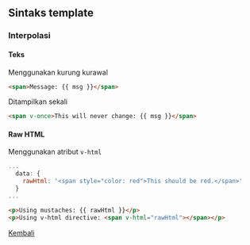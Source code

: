 ## Sintaks template

### Interpolasi

#### Teks

Menggunakan kurung kurawal

```html
<span>Message: {{ msg }}</span>
```

Ditampilkan sekali
```html
<span v-once>This will never change: {{ msg }}</span>
```

#### Raw HTML

Menggunakan atribut `v-html`

```javascript
...
  data: {
    rawHtml: '<span style="color: red">This should be red.</span>'
  }
...
```
```html
<p>Using mustaches: {{ rawHtml }}</p>
<p>Using v-html directive: <span v-html="rawHtml"></span></p>
```




[Kembali](https://github.com/okyaneka/vue-tutorial/blob/master/README.md)
